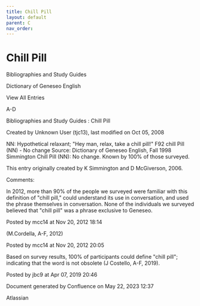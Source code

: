 ```yaml
---
title: Chill Pill
layout: default
parent: C
nav_order:
---
```


# Chill Pill

Bibliographies and Study Guides

Dictionary of Geneseo English

View All Entries

A-D

Bibliographies and Study Guides : Chill Pill

Created by  Unknown User (tjc13), last modified on Oct 05, 2008

NN: Hypothetical relaxant; &quot;Hey man, relax, take a chill pill!&quot; F92 chill Pill (NN) - No change Source: Dictionary of Geneseo English, Fall 1998 Simmington Chill Pill (NN): No change. Known by 100% of those surveyed.

This entry originally created by K Simmington and D McGiverson, 2006.

Comments:

In 2012, more than 90% of the people we surveyed were familiar with this definition of &quot;chill pill,&quot; could understand its use in conversation, and used the phrase themselves in conversation. None of the individuals we surveyed believed that &quot;chill pill&quot; was a phrase exclusive to Geneseo. 

Posted by mcc14 at Nov 20, 2012 18:14

(M.Cordella, A-F, 2012)

Posted by mcc14 at Nov 20, 2012 20:05

Based on survey results, 100% of participants could define &quot;chill pill&quot;; indicating that the word is not obsolete (J Costello, A-F, 2019).

Posted by jbc9 at Apr 07, 2019 20:46

Document generated by Confluence on May 22, 2023 12:37

Atlassian
